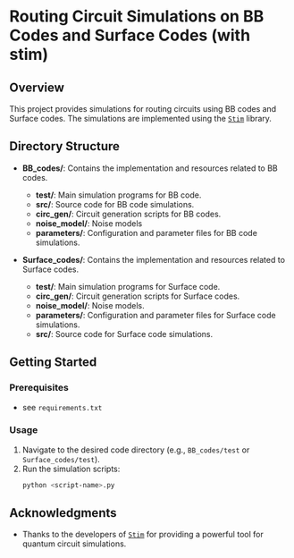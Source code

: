 # Routing Circuit Simulations on BB Codes and Surface Codes (with stim)

## Overview

This project provides simulations for routing circuits using BB codes and Surface codes. The simulations are implemented using the  [`Stim`](https://github.com/quantumlib/Stim) library.

## Directory Structure

- **BB_codes/**: Contains the implementation and resources related to BB codes.
  - **test/**: Main simulation programs for BB code.
  - **src/**: Source code for BB code simulations.
  - **circ_gen/**: Circuit generation scripts for BB codes.
  - **noise_model/**: Noise models
  - **parameters/**: Configuration and parameter files for BB code simulations.

- **Surface_codes/**: Contains the implementation and resources related to Surface codes.
  - **test/**: Main simulation programs for Surface code.
  - **circ_gen/**: Circuit generation scripts for Surface codes.
  - **noise_model/**: Noise models.
  - **parameters/**: Configuration and parameter files for Surface code simulations.
  - **src/**: Source code for Surface code simulations.

## Getting Started

### Prerequisites

- see `requirements.txt`



### Usage

1. Navigate to the desired code directory (e.g., `BB_codes/test` or `Surface_codes/test`).
2. Run the simulation scripts:
   ```bash
   python <script-name>.py
   ```


## Acknowledgments

- Thanks to the developers of [`Stim`](https://github.com/quantumlib/Stim) for providing a powerful tool for quantum circuit simulations.

